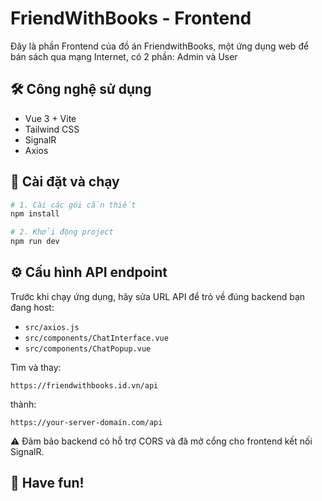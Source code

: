 # FriendWithBooks - Frontend

Đây là phần Frontend của đồ án FriendwithBooks, một ứng dụng web để bán sách qua mạng Internet, có 2 phần: Admin và User

## 🛠️ Công nghệ sử dụng

- Vue 3 + Vite
- Tailwind CSS
- SignalR
- Axios

## 🚀 Cài đặt và chạy

```bash
# 1. Cài các gói cần thiết
npm install

# 2. Khởi động project
npm run dev
```

## ⚙️ Cấu hình API endpoint

Trước khi chạy ứng dụng, hãy sửa URL API để trỏ về đúng backend bạn đang host:

- `src/axios.js`
- `src/components/ChatInterface.vue`
- `src/components/ChatPopup.vue`

Tìm và thay:

```
https://friendwithbooks.id.vn/api
```

thành:

```
https://your-server-domain.com/api
```

⚠️ Đảm bảo backend có hỗ trợ CORS và đã mở cổng cho frontend kết nối SignalR.

## 🎉 Have fun!

